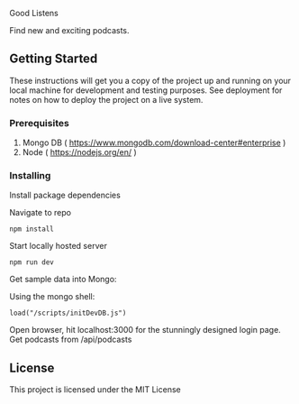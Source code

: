 Good Listens

Find new and exciting podcasts.

## Getting Started

These instructions will get you a copy of the project up and running on your local machine for development and testing purposes. See deployment for notes on how to deploy the project on a live system.

### Prerequisites

1. Mongo DB ( https://www.mongodb.com/download-center#enterprise )
2. Node ( https://nodejs.org/en/ )


### Installing

Install package dependencies

Navigate to repo
```
npm install
```

Start locally hosted server

```
npm run dev
```

Get sample data into Mongo:

Using the mongo shell:
```
load("/scripts/initDevDB.js")
```

Open browser, hit localhost:3000 for the stunningly designed login page.
Get podcasts from /api/podcasts

## License

This project is licensed under the MIT License

